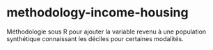 # methodology-income-housing
Méthodologie sous R pour ajouter la variable revenu à une population synthétique connaissant les déciles pour certaines modalités.
